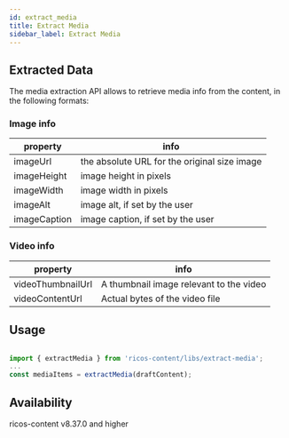 ```yaml
---
id: extract_media
title: Extract Media
sidebar_label: Extract Media
---
```


## Extracted Data

The media extraction API allows to retrieve media info from the content, in the following formats:

### Image info

property | info
-------- | ----
imageUrl | the absolute URL for the original size image
imageHeight | image height in pixels
imageWidth | image width in pixels
imageAlt | image alt, if set by the user
imageCaption | image caption, if set by the user

### Video info

property | info
-------- | ----
videoThumbnailUrl | A thumbnail image relevant to the video
videoContentUrl | Actual bytes of the video file

## Usage

```js

import { extractMedia } from 'ricos-content/libs/extract-media';
...
const mediaItems = extractMedia(draftContent);

```

## Availability

ricos-content v8.37.0 and higher
